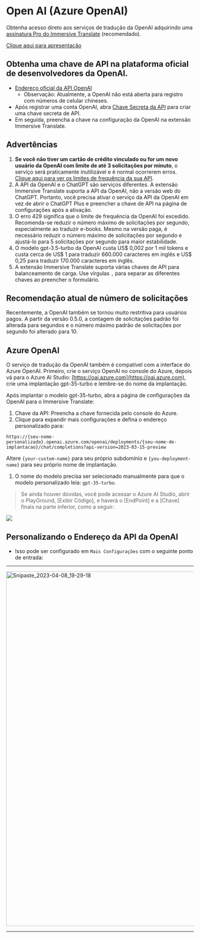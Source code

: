 # Open AI (Azure OpenAI)

Obtenha acesso direto aos serviços de tradução da OpenAI adquirindo uma [assinatura Pro do Immersive Translate](https://immersivetranslate.com/en/pricing/) (recomendado).

[Clique aqui para apresentação](https://immersivetranslate.com/en/pricing/)

## Obtenha uma chave de API na plataforma oficial de desenvolvedores da OpenAI.

- [Endereço oficial da API OpenAI](https://openai.com/api/)
  - Observação: Atualmente, a OpenAI não está aberta para registro com números de celular chineses.
- Após registrar uma conta OpenAI, abra [Chave Secreta da API](https://platform.openai.com/account/api-keys) para criar uma chave secreta de API.
- Em seguida, preencha a chave na configuração da OpenAI na extensão Immersive Translate.

## Advertências

1. **Se você não tiver um cartão de crédito vinculado ou for um novo usuário da OpenAI com limite de até 3 solicitações por minuto**, o serviço será praticamente inutilizável e é normal ocorrerem erros. [Clique aqui para ver os limites de frequência da sua API](https://platform.openai.com/account/rate-limits).
2. A API da OpenAI e o ChatGPT são serviços diferentes. A extensão Immersive Translate suporta a API da OpenAI, não a versão web do ChatGPT. Portanto, você precisa ativar o serviço da API da OpenAI em vez de abrir o ChatGPT Plus e preencher a chave de API na página de configurações após a ativação.
3. O erro 429 significa que o limite de frequência da OpenAI foi excedido. Recomenda-se reduzir o número máximo de solicitações por segundo, especialmente ao traduzir e-books. Mesmo na versão paga, é necessário reduzir o número máximo de solicitações por segundo e ajustá-lo para 5 solicitações por segundo para maior estabilidade.
4. O modelo gpt-3.5-turbo da OpenAI custa US$ 0,002 por 1 mil tokens e custa cerca de US$ 1 para traduzir 660.000 caracteres em inglês e US$ 0,25 para traduzir 170.000 caracteres em inglês.
5. A extensão Immersive Translate suporta várias chaves de API para balanceamento de carga. Use vírgulas `,` para separar as diferentes chaves ao preencher o formulário.

## Recomendação atual de número de solicitações

Recentemente, a OpenAI também se tornou muito restritiva para usuários pagos. A partir da versão 0.5.0, a contagem de solicitações padrão foi alterada para segundos e o número máximo padrão de solicitações por segundo foi alterado para 10.

## Azure OpenAI

O serviço de tradução da OpenAI também é compatível com a interface do Azure OpenAI. Primeiro, crie o serviço OpenAI no console do Azure, depois vá para o Azure AI Studio: [https://oai.azure.com](https://oai.azure.com), crie uma implantação gpt-35-turbo e lembre-se do nome da implantação.

Após implantar o modelo gpt-35-turbo, abra a página de configurações da OpenAI para o Immersive Translate:

1. Chave da API: Preencha a chave fornecida pelo console do Azure.
2. Clique para expandir mais configurações e defina o endereço personalizado para:

`https://{seu-nome-personalizado}.openai.azure.com/openai/deployments/{seu-nome-de-implantacao}/chat/completions?api-version=2023-03-15-preview`

Altere `{your-custom-name}` para seu próprio subdomínio e `{you-deployment-name}` para seu próprio nome de implantação.

1. O nome do modelo precisa ser selecionado manualmente para que o modelo personalizado leia: `gpt-35-turbo`.

> Se ainda houver dúvidas, você pode acessar o Azure AI Studio, abrir o PlayGround, [Exibir Código], e haverá o [EndPoint] e a [Chave] finais na parte inferior, como a seguir:

![](/assets/docs/doc-assets/azure-openai-key.jpg)

## Personalizando o Endereço da API da OpenAI

- Isso pode ser configurado em `Mais Configurações` com o seguinte ponto de entrada:

***

<img width="951" alt="Snipaste_2023-04-08_19-29-18" src="https://user-images.githubusercontent.com/5794691/230718739-ff661ce3-04af-4391-8efc-9a5a1c8374b0.png"/>

***
